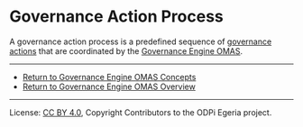 <!-- SPDX-License-Identifier: CC-BY-4.0 -->
<!-- Copyright Contributors to the ODPi Egeria project. -->

# Governance Action Process

A governance action process is a predefined sequence of
[governance actions](governance-action.md) that are coordinated by
the [Governance Engine OMAS](../..).



----

* [Return to Governance Engine OMAS Concepts](.)
* [Return to Governance Engine OMAS Overview](../..)



----
License: [CC BY 4.0](https://creativecommons.org/licenses/by/4.0/),
Copyright Contributors to the ODPi Egeria project.